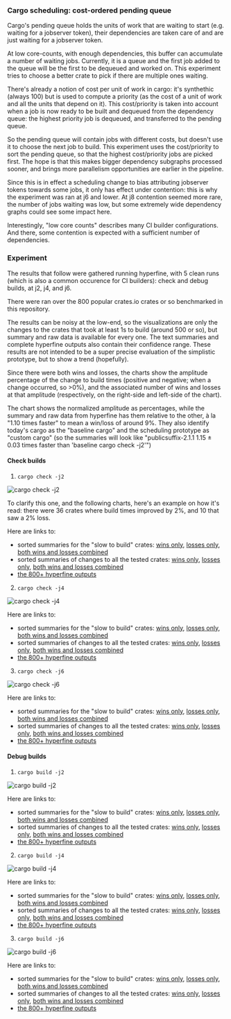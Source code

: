 ### Cargo scheduling: cost-ordered pending queue

Cargo's pending queue holds the units of work that are waiting to start (e.g. waiting for a jobserver token), their dependencies are taken care of and are just waiting for a jobserver token.

At low core-counts, with enough dependencies, this buffer can accumulate a number of waiting jobs. Currently, it is a queue and the first job added to the queue will be the first to be dequeued and worked on. This experiment tries to choose a better crate to pick if there are multiple ones waiting. 

There's already a notion of cost per unit of work in cargo: it's synthethic (always 100) but is used to compute a priority (as the cost of a unit of work and all the units that depend on it). This cost/priority is taken into account when a job is now ready to be built and dequeued from the dependency queue: the highest priority job is dequeued, and transferred to the pending queue.

So the pending queue will contain jobs with different costs, but doesn't use it to choose the next job to build. This experiment uses the cost/priority to sort the pending queue, so that the highest cost/priority jobs are picked first. The hope is that this makes bigger dependency subgraphs processed sooner, and brings more parallelism opportunities are earlier in the pipeline.

Since this is in effect a scheduling change to bias attributing jobserver tokens towards some jobs, it only has effect under contention: this is why the experiment was ran at j6 and lower. At j8 contention seemed more rare, the number of jobs waiting was low, but some extremely wide dependency graphs could see some impact here.

Interestingly, "low core counts" describes many CI builder configurations. And there, some contention is expected with a sufficient number of dependencies.

### Experiment

The results that follow were gathered running hyperfine, with 5 clean runs (which is also a common occurence for CI builders): check and debug builds, at j2, j4, and j6.

There were ran over the 800 popular crates.io crates or so benchmarked in this repository.

The results can be noisy at the low-end, so the visualizations are only the changes to the crates that took at least 1s to build (around 500 or so), but summary and raw data is available for every one. The text summaries and complete hyperfine outputs also contain their confidence range. These results are not intended to be a super precise evaluation of the simplistic prototype, but to show a trend (hopefully).

Since there were both wins and losses, the charts show the amplitude percentage of the change to build times (positive and negative; when a change occurred, so >0%), and the associated number of wins and losses at that amplitude (respectively, on the right-side and left-side of the chart).

The chart shows the normalized amplitude as percentages, while the summary and raw data from hyperfine has them relative to the other, à la "1.10 times faster" to mean a win/loss of around 9%. They also identify today's cargo as the "baseline cargo" and the scheduling prototype as "custom cargo" (so the summaries will look like "publicsuffix-2.1.1 1.15 ± 0.03 times faster than 'baseline cargo check -j2'")

#### Check builds

1. `cargo check -j2`

![cargo check -j2](./images/check-j2-sorted.png)

To clarify this one, and the following charts, here's an example on how it's read: there were 36 crates where build times improved by 2%, and 10 that saw a 2% loss.

Here are links to:
- sorted summaries for the "slow to build" crates: [wins only](./summaries/summary-check-j2-wins-sorted.txt), [losses only](./summaries/summary-check-j2-losses-sorted.txt), [both wins and losses combined](./summaries/summary-check-j2-sorted.txt)
- sorted summaries of changes to all the tested crates: [wins only](./summaries/summary-check-j2-wins-all-sorted.txt), [losses only](./summaries/summary-check-j2-losses-all-sorted.txt), [both wins and losses combined](./summaries/summary-check-j2-all-sorted.txt)
- [the 800+ hyperfine outputs](./summaries/hyperfine/check/j2/)

2. `cargo check -j4`

![cargo check -j4](./images/check-j4-sorted.png)

Here are links to:
- sorted summaries for the "slow to build" crates: [wins only](./summaries/summary-check-j4-wins-sorted.txt), [losses only](./summaries/summary-check-j4-losses-sorted.txt), [both wins and losses combined](./summaries/summary-check-j4-sorted.txt)
- sorted summaries of changes to all the tested crates: [wins only](./summaries/summary-check-j4-wins-all-sorted.txt), [losses only](./summaries/summary-check-j4-losses-all-sorted.txt), [both wins and losses combined](./summaries/summary-check-j4-all-sorted.txt)
- [the 800+ hyperfine outputs](./summaries/hyperfine/check/j4/)

3. `cargo check -j6`

![cargo check -j6](./images/check-j6-sorted.png)

Here are links to:
- sorted summaries for the "slow to build" crates: [wins only](./summaries/summary-check-j6-wins-sorted.txt), [losses only](./summaries/summary-check-j6-losses-sorted.txt), [both wins and losses combined](./summaries/summary-check-j6-sorted.txt)
- sorted summaries of changes to all the tested crates: [wins only](./summaries/summary-check-j6-wins-all-sorted.txt), [losses only](./summaries/summary-check-j6-losses-all-sorted.txt), [both wins and losses combined](./summaries/summary-check-j6-all-sorted.txt)
- [the 800+ hyperfine outputs](./summaries/hyperfine/check/j6/)

#### Debug builds

1. `cargo build -j2`

![cargo build -j2](./images/build-j2-sorted.png)

Here are links to:
- sorted summaries for the "slow to build" crates: [wins only](./summaries/summary-build-j2-wins-sorted.txt), [losses only](./summaries/summary-build-j2-losses-sorted.txt), [both wins and losses combined](./summaries/summary-build-j2-sorted.txt)
- sorted summaries of changes to all the tested crates: [wins only](./summaries/summary-build-j2-wins-all-sorted.txt), [losses only](./summaries/summary-build-j2-losses-all-sorted.txt), [both wins and losses combined](./summaries/summary-build-j2-all-sorted.txt)
- [the 800+ hyperfine outputs](./summaries/hyperfine/build/j2/)

2. `cargo build -j4`

![cargo build -j4](./images/build-j4-sorted.png)

Here are links to:
- sorted summaries for the "slow to build" crates: [wins only](./summaries/summary-build-j4-wins-sorted.txt), [losses only](./summaries/summary-build-j4-losses-sorted.txt), [both wins and losses combined](./summaries/summary-build-j4-sorted.txt)
- sorted summaries of changes to all the tested crates: [wins only](./summaries/summary-build-j4-wins-all-sorted.txt), [losses only](./summaries/summary-build-j4-losses-all-sorted.txt), [both wins and losses combined](./summaries/summary-build-j4-all-sorted.txt)
- [the 800+ hyperfine outputs](./summaries/hyperfine/build/j4/)

3. `cargo build -j6`

![cargo build -j6](./images/build-j6-sorted.png)

Here are links to:
- sorted summaries for the "slow to build" crates: [wins only](./summaries/summary-build-j6-wins-sorted.txt), [losses only](./summaries/summary-build-j6-losses-sorted.txt), [both wins and losses combined](./summaries/summary-build-j6-sorted.txt)
- sorted summaries of changes to all the tested crates: [wins only](./summaries/summary-build-j6-wins-all-sorted.txt), [losses only](./summaries/summary-build-j6-losses-all-sorted.txt), [both wins and losses combined](./summaries/summary-build-j6-all-sorted.txt)
- [the 800+ hyperfine outputs](./summaries/hyperfine/build/j6/)